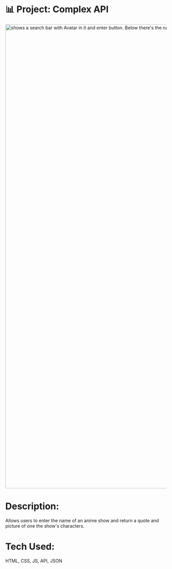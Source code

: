 # 📊 Project: Complex API 

<img width="1451" alt="shows a search bar with Avatar in it and enter button. Below there's the name Aang, a quote and picture of a young boy" src="https://user-images.githubusercontent.com/88988494/135699466-cbdf5c86-e131-45b3-8afa-ffab31a30ac9.png">



# Description: 

Allows users to enter the name of an anime show and return a quote and picture of one the show's characters. 



# Tech Used:

 HTML, CSS, JS, API, JSON 



